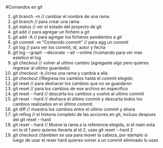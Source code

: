 #Comandos en git

1. git branch -m <Name branch> // cambiar el nombre de una rama
2. git branch <nombre-de-la-rama> // para crear una rama
3. git status // ver el estado del proyecto de git
4. git add <Nombre fichero> // para agregar un fichero a git
5. git add -A // para agregar los ficheros pendientes a git
6. git commit -m "Contenido commit" // para agg un commit
7. git log // para ver los commit, id, autor y fecha
8. git log --graph --decorate --all --online //comando para ver mas estetico el log
9. git checkout <name fichero> // volver al ultimo cambio (agregaste algo pero quieres regresar al ultimo guardado)
10. git checkout -b <name branch> //crea una rama y cambia a ella
10. git checkout <id del commit> //Regresa los cambios hasta el commit elegido
11. git reset // para deshacer los cambios que no se guardaron
12. git reset <Name file> // para los cambios de ese archivo en especifico
18. git reset --hard // descarta los cambios y vuelve al ultimo commit
13. git reset --hard <referente> // deshace el último commit y descarta todos los cambios realizados en el último commit.
14. git diff // muestra los cambios entre el ultimo commit y ahora
15. git reflog // el historia completo de las acciones en git, incluso despues del git reset --hard
16. git reset --hard <referente> // Mueve la rama a la referencia elegida, si el main esta en la id 1 pero quieres llevarla al id 2, usas git reset --hard 2
17. git checkout <id del commit> //tambien se usa para mover la cabeza, por ejemplo si luego de usar el reser hard quieres volver a un commit eliminado lo usas
